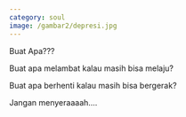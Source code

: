 ```yaml
---
category: soul
image: /gambar2/depresi.jpg
---
```


Buat Apa???

Buat apa melambat kalau masih bisa melaju?

Buat apa berhenti kalau masih bisa bergerak?

Jangan menyeraaaah....
